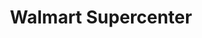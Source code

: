 ---
title: "Walmart Supercenter"
url: /el-paso/walmart-supercenter-montana-avenue/
shop: supermarket
---